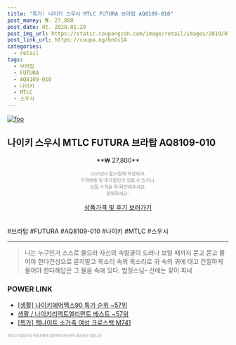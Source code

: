 ```yaml
--- 
title: "특가! 나이키 스우시 MTLC FUTURA 브라탑 AQ8109-010" 
post_money: ₩. 27,800 
post_date: dt. 2020.01.29 
post_img_url: https://static.coupangcdn.com/image/retail/images/2019/01/17/15/3/801035c0-1e1b-42a6-bc98-7eb313c6064e.jpg 
post_link_url: https://coupa.ng/bnGs1A 
categories: 
  - retail 
tags: 
  - 브라탑 
  - FUTURA 
  - AQ8109-010 
  - 나이키 
  - MTLC 
  - 스우시 
--- 
```

[![foo](https://static.coupangcdn.com/image/retail/images/2019/01/17/15/3/801035c0-1e1b-42a6-bc98-7eb313c6064e.jpg)](https://coupa.ng/bnGs1A) 

## 나이키 스우시 MTLC FUTURA 브라탑 AQ8109-010 
<p style="text-align: center;">**₩ 27,800**</p> 
<p style="text-align: center;"><span style="color: #898c8f; font-family: Georgia,Times,serif; font-size: 0.75em;">2020년01월29일에 작성되어, <br>가격변동 및 추가할인이 있을 수 있으니,<br> 상품 가격을 꼭!확인해주세요.<br>행복하세요~</span> 
</p>	 
<div markdown="0" style="text-align: center;"><a href="https://coupa.ng/bnGs1A" class="btn btn--success">상품가격 및 후기 보러가기</a></div> 
<br><br> 
  #브라탑 #FUTURA #AQ8109-010 #나이키 #MTLC #스우시 
<hr> 

> 나는 누구인가 스스로 물으라 자신의 속얼굴이 드러나 보일 때까지 묻고 묻고 물어야 한다건성으로 묻지말고 목소리 속의 목소리로 귀 속의 귀에 대고 간절하게 물어야 한다해답은 그 물음 속에 있다. 법정스님–  산에는 꽃이 피네 


### POWER LINK

* <a href="https://blog.naver.com/sakai111/221784514778" target="_blank"> [생활] 나이키에어맥스90 특가 순위 ~57위</a>
* <a href="https://blog.naver.com/santokki14/221779543731" target="_blank">생활 / 나이키리액트엘리먼트 베스트 ~57위</a>
* <a href="https://blog.naver.com/sakai111/221790448988" target="_blank">[특가] 맥나이트 소가죽 여성 크로스백 M741</a>

<span style="color: #898c8f; font-family: Georgia,Times,serif; font-size: 0.55em;">파트너스활동으로 작성자에게 일정액의 커미션이 제공될수 있습니다.</span> 
